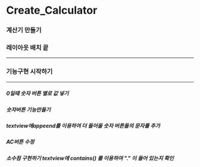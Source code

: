 # Create_Calculator

### 계산기 만들기


### 레이아웃 배치 끝
--------------------------------------------
### 기능구현 시작하기
--------------------------------------------
##### 0일때 숫자 버튼 별로 값 넣기
##### 숫자버튼 기능만들기
##### textview에appeend를 이용하여 더 들어올 숫자 버튼들의 문자를 추가
##### AC버튼 수정
##### 소수점 구현하기 textview에 contains() 를 이용하여 "." 이 들어 있는지 확인
